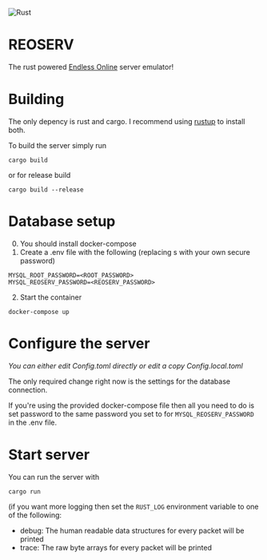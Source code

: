 ![Rust](https://github.com/sorokya/reoserv/workflows/Rust/badge.svg)

# REOSERV

The rust powered [Endless Online](https://game.eoserv.net/) server emulator!

# Building

The only depency is rust and cargo. I recommend using [rustup](https://rustup.rs/) to install both.

To build the server simply run

`cargo build`

or for release build

`cargo build --release`

# Database setup

0. You should install docker-compose
1. Create a .env file with the following (replacing <PASSWORD>s with your own secure password)

```
MYSQL_ROOT_PASSWORD=<ROOT_PASSWORD>
MYSQL_REOSERV_PASSWORD=<REOSERV_PASSWORD>
```

2. Start the container

`docker-compose up`

# Configure the server

_You can either edit Config.toml directly or edit a copy Config.local.toml_

The only required change right now is the settings for the database connection.

If you're using the provided docker-compose file then all you need to do is set
password to the same password you set to for `MYSQL_REOSERV_PASSWORD` in the .env file.

# Start server

You can run the server with

`cargo run`

(if you want more logging then set the `RUST_LOG` environment variable to one
of the following:

- debug: The human readable data structures for every packet will be printed
- trace: The raw byte arrays for every packet will be printed
